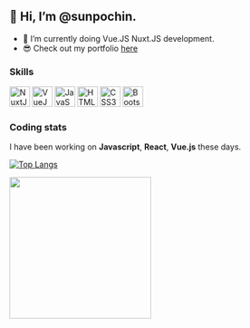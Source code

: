 
<!--
**sunpochin/sunpochin** is a ✨ _special_ ✨ repository because its `README.md` (this file) appears on your GitHub profile.

Here are some ideas to get you started:

- 🔭 I’m currently working on ...
- 🌱 I’m currently learning ...
- 👯 I’m looking to collaborate on ...
- 🤔 I’m looking for help with ...
- 💬 Ask me about ...
- 📫 How to reach me: ...
- 😄 Pronouns: ...
- ⚡ Fun fact: ...
-->

## :wave: Hi, I’m @sunpochin. 
- 🌱 I’m currently doing Vue.JS Nuxt.JS development.
- 😎 Check out my portfolio [here](https://www.cakeresume.com/sunpochin)
### Skills

<p align="left">
<a href="https://nuxt.com/" target="_blank" rel="noreferrer"><img src="https://raw.githubusercontent.com/danielcranney/readme-generator/main/public/icons/skills/nuxtjs-colored.svg" width="36" height="36" alt="NuxtJS" /></a>
<a href="https://vuejs.org/" target="_blank" rel="noreferrer"><img src="https://raw.githubusercontent.com/danielcranney/readme-generator/main/public/icons/skills/vuejs-colored.svg" width="36" height="36" alt="VueJS" /></a>
<a href="https://developer.mozilla.org/en-US/docs/Web/JavaScript" target="_blank" rel="noreferrer"><img src="https://raw.githubusercontent.com/danielcranney/readme-generator/main/public/icons/skills/javascript-colored.svg" width="36" height="36" alt="JavaScript" /></a>
<a href="https://developer.mozilla.org/en-US/docs/Glossary/HTML5" target="_blank" rel="noreferrer"><img src="https://raw.githubusercontent.com/danielcranney/readme-generator/main/public/icons/skills/html5-colored.svg" width="36" height="36" alt="HTML5" /></a>
<a href="https://www.w3.org/TR/CSS/#css" target="_blank" rel="noreferrer"><img src="https://raw.githubusercontent.com/danielcranney/readme-generator/main/public/icons/skills/css3-colored.svg" width="36" height="36" alt="CSS3" /></a>
<a href="https://getbootstrap.com/" target="_blank" rel="noreferrer"><img src="https://raw.githubusercontent.com/danielcranney/readme-generator/main/public/icons/skills/bootstrap-colored.svg" width="36" height="36" alt="Bootstrap" /></a>
  
<!-- <a href="https://webpack.js.org/" target="_blank" rel="noreferrer"><img src="https://raw.githubusercontent.com/danielcranney/readme-generator/main/public/icons/skills/webpack-colored.svg" width="36" height="36" alt="Webpack" /></a>
<a href="https://nodejs.org/en/" target="_blank" rel="noreferrer"><img src="https://raw.githubusercontent.com/danielcranney/readme-generator/main/public/icons/skills/vue-colored.svg" width="36" height="36" alt="NodeJS" /></a>
<a href="https://nodejs.org/en/" target="_blank" rel="noreferrer"><img src="https://raw.githubusercontent.com/danielcranney/readme-generator/main/public/icons/skills/nodejs-colored.svg" width="36" height="36" alt="NodeJS" /></a>
<a href="https://expressjs.com/" target="_blank" rel="noreferrer"><img src="https://raw.githubusercontent.com/danielcranney/readme-generator/main/public/icons/skills/express-colored.svg" width="36" height="36" alt="Express" /></a>
<a href="https://www.mongodb.com/" target="_blank" rel="noreferrer"><img src="https://raw.githubusercontent.com/danielcranney/readme-generator/main/public/icons/skills/mongodb-colored.svg" width="36" height="36" alt="MongoDB" /></a>
<a href="https://firebase.google.com/" target="_blank" rel="noreferrer"><img src="https://raw.githubusercontent.com/danielcranney/readme-generator/main/public/icons/skills/firebase-colored.svg" width="36" height="36" alt="Firebase" /></a> -->
</p>

<!-- 
## :chart_with_upwards_trend: GitHub Stats
<p>
<img height="250px" align="center" src="https://github-readme-stats.vercel.app/api?username=sunpochin&&show_icons=true&title_color=ffffff&icon_color=bb2acf&text_color=daf7dc&bg_color=191919">
</p>

[![sunpochin's GitHub stats](https://github-readme-stats.vercel.app/api?username=sunpochin)]

[![Readme Card](https://github-readme-stats.vercel.app/api/pin/?username=sunpochin&repo=github-readme-stats)](https://github.com/anuraghazra/github-readme-stats)

 -->

### Coding stats
I have been working on **Javascript**, **React**, **Vue.js** these days. 

[![Top Langs](https://github-readme-stats.vercel.app/api/top-langs/?username=sunpochin&layout=compact&langs_count=10&&theme=algolia)
](https://github.com/anuraghazra/github-readme-stats)

<p>
<img height="250px" align="center" src="https://github-readme-stats.vercel.app/api?username=sunpochin&&show_icons=true&title_color=ffffff&icon_color=bb2acf&text_color=daf7dc&bg_color=191919">
</p>

